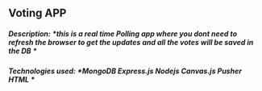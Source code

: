 ## Voting APP

##### **Description:**  *this is a real time Polling app where you dont need to refresh the browser to get the updates and all the votes will be saved in the DB *


##### **Technologies used:** *MongoDB Express.js Nodejs Canvas.js Pusher HTML *